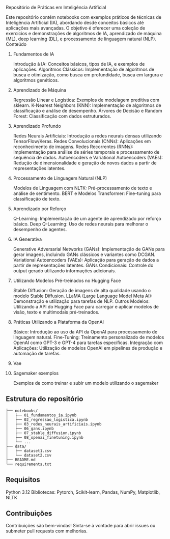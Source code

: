 Repositório de Práticas em Inteligência Artificial

Este repositório contém notebooks com exemplos práticos de técnicas de Inteligência Artificial (IA), abordando desde conceitos básicos até aplicações mais avançadas. O objetivo é oferecer uma coleção de exercícios e demonstrações de algoritmos de IA, aprendizado de máquina (ML), deep learning (DL), e processamento de linguagem natural (NLP).
Conteúdo

1. Fundamentos de IA

    Introdução à IA: Conceitos básicos, tipos de IA, e exemplos de aplicações.
    Algoritmos Clássicos: Implementação de algoritmos de busca e otimização, como busca em profundidade, busca em largura e algoritmos genéticos.

2. Aprendizado de Máquina

    Regressão Linear e Logística: Exemplos de modelagem preditiva com sklearn.
    K-Nearest Neighbors (KNN): Implementação de algoritmos de classificação e análise de desempenho.
    Árvores de Decisão e Random Forest: Classificação com dados estruturados.

3. Aprendizado Profundo

    Redes Neurais Artificiais: Introdução a redes neurais densas utilizando TensorFlow/Keras.
    Redes Convolucionais (CNNs): Aplicações em reconhecimento de imagens.
    Redes Recorrentes (RNNs): Implementação para análise de séries temporais e processamento de sequência de dados.
    Autoencoders e Variational Autoencoders (VAEs): Redução de dimensionalidade e geração de novos dados a partir de representações latentes.

4. Processamento de Linguagem Natural (NLP)

    Modelos de Linguagem com NLTK: Pré-processamento de texto e análise de sentimento.
    BERT e Modelos Transformer: Fine-tuning para classificação de texto.

5. Aprendizado por Reforço

    Q-Learning: Implementação de um agente de aprendizado por reforço básico.
    Deep Q-Learning: Uso de redes neurais para melhorar o desempenho de agentes.

6. IA Generativa

    Generative Adversarial Networks (GANs): Implementação de GANs para gerar imagens, incluindo GANs clássicos e variantes como DCGAN.
    Variational Autoencoders (VAEs): Aplicação para geração de dados a partir de representações latentes.
    GANs Condicionais: Controle do output gerado utilizando informações adicionais.

7. Utilizando Modelos Pré-treinados no Hugging Face

    Stable Diffusion: Geração de imagens de alta qualidade usando o modelo Stable Diffusion.
    LLaMA (Large Language Model Meta AI): Demonstração e utilização para tarefas de NLP.
    Outros Modelos: Utilizando a API do Hugging Face para carregar e aplicar modelos de visão, texto e multimodais pré-treinados.

8. Práticas Utilizando a Plataforma da OpenAI

    Básico: Introdução ao uso da API da OpenAI para processamento de linguagem natural.
    Fine-Tuning: Treinamento personalizado de modelos OpenAI como GPT-3 e GPT-4 para tarefas específicas.
    Integração com Aplicações: Utilização de modelos OpenAI em pipelines de produção e automação de tarefas.

9. Vae

10. Sagemaker exemplos
    
    Exemplos de como treinar e subir um modelo utilizando o sagemaker


## Estrutura do repositório
```
├── notebooks/
│   ├── 01_fundamentos_ia.ipynb
│   ├── 02_regressao_logistica.ipynb
│   ├── 03_redes_neurais_artificiais.ipynb
│   ├── 06_gans.ipynb
│   ├── 07_stable_diffusion.ipynb
│   ├── 08_openai_finetuning.ipynb
│   └── ... 
├── data/
│   ├── dataset1.csv
│   └── dataset2.csv
├── README.md
└── requirements.txt
```

## Requisitos
Python 3.12
Bibliotecas: Pytorch, Scikit-learn, Pandas, NumPy, Matplotlib, NLTK

## Contribuições

Contribuições são bem-vindas! Sinta-se à vontade para abrir issues ou submeter pull requests com melhorias.